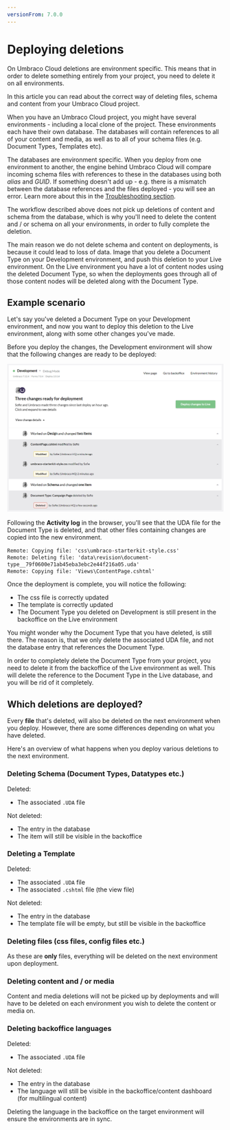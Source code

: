 ```yaml
---
versionFrom: 7.0.0
---
```


# Deploying deletions

On Umbraco Cloud deletions are environment specific. This means that in order to delete something entirely from your project, you need to delete it on all environments.

In this article you can read about the correct way of deleting files, schema and content from your Umbraco Cloud project.

When you have an Umbraco Cloud project, you might have several environments - including a local clone of the project. These environments each have their own database. The databases will contain references to all of your content and media, as well as to all of your schema files (e.g. Document Types, Templates etc).

The databases are environment specific. When you deploy from one environment to another, the engine behind Umbraco Cloud will compare incoming schema files with references to these in the databases using both *alias* and *GUID*. If something doesn't add up - e.g. there is a mismatch between the database references and the files deployed - you will see an error. Learn more about this in the [Troubleshooting section](../../Troubleshooting/Deployments).

The workflow described above does not pick up deletions of content and schema from the database, which is why you'll need to delete the content and / or schema on all your environments, in order to fully complete the deletion.

The main reason we do not delete schema and content on deployments, is because it could lead to loss of data. Image that you delete a Document Type on your Development environment, and push this deletion to your Live environment. On the Live environment you have a lot of content nodes using the deleted Document Type, so when the deployments goes through all of those content nodes will be deleted along with the Document Type.

## Example scenario

Let's say you've deleted a Document Type on your Development environment, and now you want to deploy this deletion to the Live environment, along with some other changes you've made.

Before you deploy the changes, the Development environment will show that the following changes are ready to be deployed:

![Changes ready for deployment](images/deletions-of-doctype.png)

Following the **Activity log** in the browser, you'll see that the UDA file for the Document Type is deleted, and that other files containing changes are copied into the new environment.

```
Remote: Copying file: 'css\umbraco-starterkit-style.css'
Remote: Deleting file: 'data\revision\document-type__79f0600e71ab45eba3ebc2e44f216a05.uda'
Remote: Copying file: 'Views\ContentPage.cshtml'
```

Once the deployment is complete, you will notice the following:

* The css file is correctly updated
* The template is correctly updated
* The Document Type you deleted on Development is still present in the backoffice on the Live environment

You might wonder why the Document Type that you have deleted, is still there. The reason is, that we only delete the associated UDA file, and not the database entry that references the Document Type.

In order to completely delete the Document Type from your project, you need to delete it from the backoffice of the Live environment as well. This will delete the reference to the Document Type in the Live database, and you will be rid of it completely.

## Which deletions are deployed?

Every **file** that's deleted, will also be deleted on the next environment when you deploy. However, there are some differences depending on what you have deleted.

Here's an overview of what happens when you deploy various deletions to the next environment.

### Deleting Schema (Document Types, Datatypes etc.)

Deleted:
* The associated `.UDA` file

Not deleted:
* The entry in the database
* The item will still be visible in the backoffice

### Deleting a Template

Deleted:
* The associated `.UDA` file
* The associated `.cshtml` file (the view file)

Not deleted:
* The entry in the database
* The template file will be empty, but still be visible in the backoffice

### Deleting files (css files, config files etc.)

As these are **only** files, everything will be deleted on the next environment upon deployment.

### Deleting content and / or media

Content and media deletions will not be picked up by deployments and will have to be deleted on each environment you wish to delete the content or media on.

### Deleting backoffice languages

Deleted:
* The associated `.UDA` file

Not deleted:
* The entry in the database
* The language will still be visible in the backoffice/content dashboard (for multilingual content)

Deleting the language in the backoffice on the target environment will ensure the environments are in sync.
